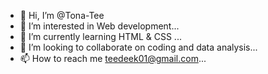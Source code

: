 - 👋 Hi, I’m @Tona-Tee
- 👀 I’m interested in Web development...
- 🌱 I’m currently learning HTML & CSS ...
- 💞️ I’m looking to collaborate on coding and data analysis...
- 📫 How to reach me teedeek01@gmail.com...

<!---
Tona-Tee/Tona-Tee is a ✨ special ✨ repository because its `README.md` (this file) appears on your GitHub profile.
You can click the Preview link to take a look at your changes.
--->
